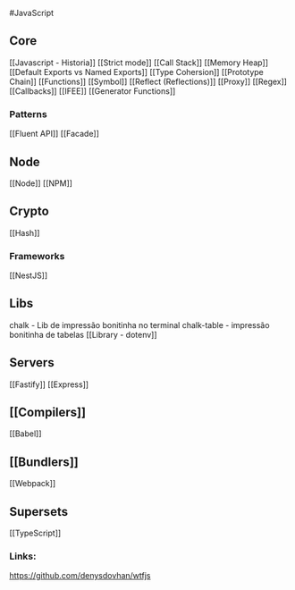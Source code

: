 
#JavaScript 

## Core
[[Javascript - Historia]]
[[Strict mode]]
[[Call Stack]]
[[Memory Heap]]
[[Default Exports vs Named Exports]]
[[Type Cohersion]]
[[Prototype Chain]]
[[Functions]]
[[Symbol]]
[[Reflect (Reflections)]]
[[Proxy]]
[[Regex]]
[[Callbacks]]
[[IFEE]]
[[Generator Functions]]

### Patterns
[[Fluent API]]
[[Facade]]

## Node
[[Node]]
[[NPM]]

## Crypto
[[Hash]]

### Frameworks
[[NestJS]]

## Libs
chalk - Lib de impressão bonitinha no terminal
chalk-table - impressão bonitinha de tabelas
[[Library - dotenv]]

## Servers
[[Fastify]]
[[Express]]

## [[Compilers]]
[[Babel]]

## [[Bundlers]]
[[Webpack]]

## Supersets
[[TypeScript]]


### Links:
https://github.com/denysdovhan/wtfjs